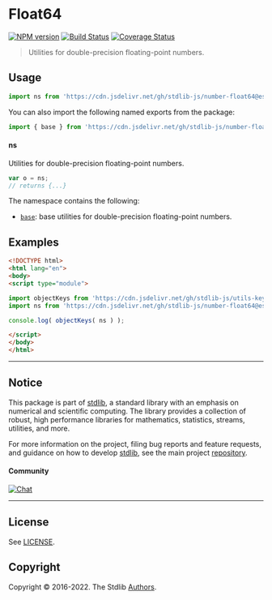 <!--

@license Apache-2.0

Copyright (c) 2018 The Stdlib Authors.

Licensed under the Apache License, Version 2.0 (the "License");
you may not use this file except in compliance with the License.
You may obtain a copy of the License at

   http://www.apache.org/licenses/LICENSE-2.0

Unless required by applicable law or agreed to in writing, software
distributed under the License is distributed on an "AS IS" BASIS,
WITHOUT WARRANTIES OR CONDITIONS OF ANY KIND, either express or implied.
See the License for the specific language governing permissions and
limitations under the License.

-->

# Float64

[![NPM version][npm-image]][npm-url] [![Build Status][test-image]][test-url] [![Coverage Status][coverage-image]][coverage-url] <!-- [![dependencies][dependencies-image]][dependencies-url] -->

> Utilities for double-precision floating-point numbers.



<section class="usage">

## Usage

```javascript
import ns from 'https://cdn.jsdelivr.net/gh/stdlib-js/number-float64@esm/index.mjs';
```

You can also import the following named exports from the package:

```javascript
import { base } from 'https://cdn.jsdelivr.net/gh/stdlib-js/number-float64@esm/index.mjs';
```

#### ns

Utilities for double-precision floating-point numbers.

```javascript
var o = ns;
// returns {...}
```

The namespace contains the following:

<!-- <toc pattern="*"> -->

<div class="namespace-toc">

-   <span class="signature">[`base`][@stdlib/number/float64/base]</span><span class="delimiter">: </span><span class="description">base utilities for double-precision floating-point numbers.</span>

</div>

<!-- </toc> -->

</section>

<!-- /.usage -->

<section class="examples">

## Examples

<!-- TODO: better examples -->

<!-- eslint no-undef: "error" -->

```html
<!DOCTYPE html>
<html lang="en">
<body>
<script type="module">

import objectKeys from 'https://cdn.jsdelivr.net/gh/stdlib-js/utils-keys@esm/index.mjs';
import ns from 'https://cdn.jsdelivr.net/gh/stdlib-js/number-float64@esm/index.mjs';

console.log( objectKeys( ns ) );

</script>
</body>
</html>
```

</section>

<!-- /.examples -->

<!-- Section for related `stdlib` packages. Do not manually edit this section, as it is automatically populated. -->

<section class="related">

</section>

<!-- /.related -->

<!-- Section for all links. Make sure to keep an empty line after the `section` element and another before the `/section` close. -->


<section class="main-repo" >

* * *

## Notice

This package is part of [stdlib][stdlib], a standard library with an emphasis on numerical and scientific computing. The library provides a collection of robust, high performance libraries for mathematics, statistics, streams, utilities, and more.

For more information on the project, filing bug reports and feature requests, and guidance on how to develop [stdlib][stdlib], see the main project [repository][stdlib].

#### Community

[![Chat][chat-image]][chat-url]

---

## License

See [LICENSE][stdlib-license].


## Copyright

Copyright &copy; 2016-2022. The Stdlib [Authors][stdlib-authors].

</section>

<!-- /.stdlib -->

<!-- Section for all links. Make sure to keep an empty line after the `section` element and another before the `/section` close. -->

<section class="links">

[npm-image]: http://img.shields.io/npm/v/@stdlib/number-float64.svg
[npm-url]: https://npmjs.org/package/@stdlib/number-float64

[test-image]: https://github.com/stdlib-js/number-float64/actions/workflows/test.yml/badge.svg?branch=main
[test-url]: https://github.com/stdlib-js/number-float64/actions/workflows/test.yml?query=branch:main

[coverage-image]: https://img.shields.io/codecov/c/github/stdlib-js/number-float64/main.svg
[coverage-url]: https://codecov.io/github/stdlib-js/number-float64?branch=main

<!--

[dependencies-image]: https://img.shields.io/david/stdlib-js/number-float64.svg
[dependencies-url]: https://david-dm.org/stdlib-js/number-float64/main

-->

[chat-image]: https://img.shields.io/gitter/room/stdlib-js/stdlib.svg
[chat-url]: https://gitter.im/stdlib-js/stdlib/

[stdlib]: https://github.com/stdlib-js/stdlib

[stdlib-authors]: https://github.com/stdlib-js/stdlib/graphs/contributors

[umd]: https://github.com/umdjs/umd
[es-module]: https://developer.mozilla.org/en-US/docs/Web/JavaScript/Guide/Modules

[deno-url]: https://github.com/stdlib-js/number-float64/tree/deno
[umd-url]: https://github.com/stdlib-js/number-float64/tree/umd
[esm-url]: https://github.com/stdlib-js/number-float64/tree/esm
[branches-url]: https://github.com/stdlib-js/number-float64/blob/main/branches.md

[stdlib-license]: https://raw.githubusercontent.com/stdlib-js/number-float64/main/LICENSE

<!-- <toc-links> -->

[@stdlib/number/float64/base]: https://github.com/stdlib-js/number-float64-base/tree/esm

<!-- </toc-links> -->

</section>

<!-- /.links -->
